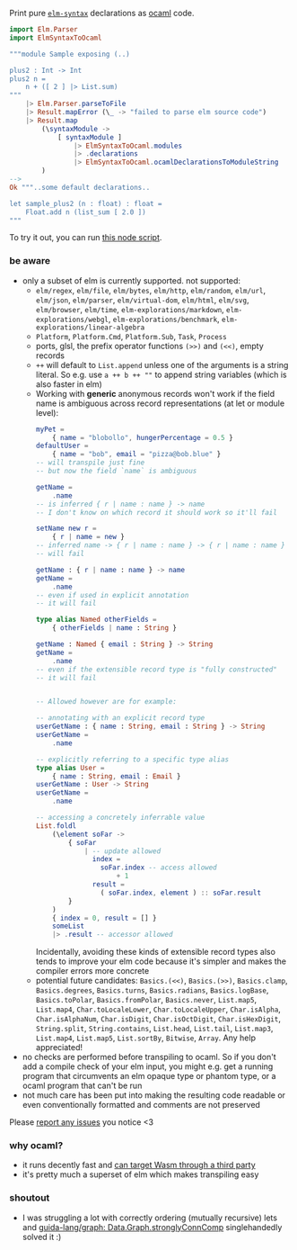 Print pure [`elm-syntax`](https://dark.elm.dmy.fr/packages/stil4m/elm-syntax/latest/) declarations as
[ocaml](https://ocaml.org/) code.

```elm
import Elm.Parser
import ElmSyntaxToOcaml

"""module Sample exposing (..)

plus2 : Int -> Int
plus2 n =
    n + ([ 2 ] |> List.sum)
"""
    |> Elm.Parser.parseToFile
    |> Result.mapError (\_ -> "failed to parse elm source code")
    |> Result.map
        (\syntaxModule ->
            [ syntaxModule ]
                |> ElmSyntaxToOcaml.modules
                |> .declarations
                |> ElmSyntaxToOcaml.ocamlDeclarationsToModuleString
        )
-->
Ok """..some default declarations..

let sample_plus2 (n : float) : float =
    Float.add n (list_sum [ 2.0 ])
"""
```

To try it out, you can
run [this node script](https://github.com/lue-bird/elm-syntax-to-ocaml/tree/main/node-elm-to-ocaml).

### be aware

-   only a subset of elm is currently supported. not supported:
    -   `elm/regex`, `elm/file`, `elm/bytes`, `elm/http`, `elm/random`, `elm/url`, `elm/json`, `elm/parser`, `elm/virtual-dom`,
        `elm/html`, `elm/svg`, `elm/browser`, `elm/time`, `elm-explorations/markdown`, `elm-explorations/webgl`, `elm-explorations/benchmark`, `elm-explorations/linear-algebra`
    -   `Platform`, `Platform.Cmd`, `Platform.Sub`, `Task`, `Process`
    -   ports, glsl, the prefix operator functions `(>>)` and `(<<)`, empty records
    -   `++` will default to `List.append` unless one of the arguments is a string literal. So e.g. use `a ++ b ++ ""` to append string variables (which is also faster in elm)
    -   Working with **generic** anonymous records won't work if the field name is ambiguous across record representations (at let or module level):
        ```elm
        myPet =
            { name = "blobollo", hungerPercentage = 0.5 }
        defaultUser =
            { name = "bob", email = "pizza@bob.blue" }
        -- will transpile just fine
        -- but now the field `name` is ambiguous

        getName =
            .name
        -- is inferred { r | name : name } -> name
        -- I don't know on which record it should work so it'll fail
        
        setName new r =
            { r | name = new }
        -- inferred name -> { r | name : name } -> { r | name : name }
        -- will fail
        
        getName : { r | name : name } -> name
        getName =
            .name
        -- even if used in explicit annotation
        -- it will fail
        
        type alias Named otherFields =
            { otherFields | name : String }
        
        getName : Named { email : String } -> String
        getName =
            .name
        -- even if the extensible record type is "fully constructed"
        -- it will fail


        -- Allowed however are for example:

        -- annotating with an explicit record type
        userGetName : { name : String, email : String } -> String
        userGetName =
            .name

        -- explicitly referring to a specific type alias
        type alias User =
            { name : String, email : Email }
        userGetName : User -> String
        userGetName =
            .name

        -- accessing a concretely inferrable value
        List.foldl
            (\element soFar ->
                { soFar 
                    | -- update allowed
                      index =
                        soFar.index -- access allowed
                            + 1
                      result =
                        ( soFar.index, element ) :: soFar.result
                }
            )
            { index = 0, result = [] }
            someList
            |> .result -- accessor allowed
        ```
        Incidentally, avoiding these kinds of extensible record types
        also tends to improve your elm code because it's simpler and makes the compiler errors more concrete
    -   potential future candidates: `Basics.(<<)`, `Basics.(>>)`, `Basics.clamp`, `Basics.degrees`, `Basics.turns`,
        `Basics.radians`, `Basics.logBase`, `Basics.toPolar`, `Basics.fromPolar`, `Basics.never`, `List.map5`, `List.map4`, `Char.toLocaleLower`, `Char.toLocaleUpper`, `Char.isAlpha`, `Char.isAlphaNum`, `Char.isDigit`, `Char.isOctDigit`, `Char.isHexDigit`, `String.split`, `String.contains`, `List.head`, `List.tail`, `List.map3`, `List.map4`, `List.map5`, `List.sortBy`, `Bitwise`, `Array`. Any help appreciated!
-   no checks are performed before transpiling to ocaml. So if you don't add a compile check of your elm input,
    you might e.g. get a running program that circumvents an elm opaque type or phantom type, or a ocaml program that can't be run
-   not much care has been put into making the resulting code readable or even conventionally formatted
    and comments are not preserved

Please [report any issues](https://github.com/lue-bird/elm-syntax-format/issues/new) you notice <3

### why ocaml?
-   it runs decently fast and [can target Wasm through a third party](https://github.com/ocaml-wasm/wasm_of_ocaml)
-   it's pretty much a superset of elm which makes transpiling easy

### shoutout
-  I was struggling a lot with correctly ordering (mutually recursive) lets
   and [guida-lang/graph: Data.Graph.stronglyConnComp](https://dark.elm.dmy.fr/packages/guida-lang/graph/latest/Data-Graph#stronglyConnComp) singlehandedly solved it :)
